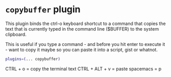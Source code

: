 # `copybuffer` plugin

This plugin binds the ctrl-o keyboard shortcut to a command that copies the text
that is currently typed in the command line ($BUFFER) to the system clipboard.

This is useful if you type a command - and before you hit enter to execute it - want
to copy it maybe so you can paste it into a script, gist or whatnot.

```zsh
plugins=(... copybuffer)
```

CTRL + o = copy the terminal text
CTRL + ALT + v = paste
spacemacs = p
